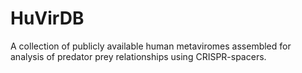 # HuVirDB
A collection of publicly available human metaviromes assembled for analysis of predator prey relationships using CRISPR-spacers.